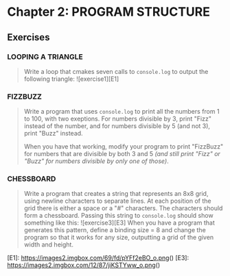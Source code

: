 # Chapter 2: PROGRAM STRUCTURE

## Exercises

### LOOPING A TRIANGLE
> Write a loop that cmakes seven calls to `console.log` to output the following triangle:
![exercise1][E1]

### FIZZBUZZ
> Write a program that uses `console.log` to print all the numbers from 1 to 100, with two exeptions. For numbers
divisible by 3, print "Fizz" instead of the number, and for numbers divisible by 5 (and not 3), print "Buzz" instead.
>
> When you have that working, modify your program to print "FizzBuzz" for numbers that are divisible by both 3 and 5 _(and still print "Fizz" or "Buzz" for numbers divisible by only one of those)_.

### CHESSBOARD
> Write a program that creates a string that represents an 8x8 grid, using newline characters to separate lines. At each position of the grid there is either a space or a "#" characters. The characters should form a chessboard.
> Passing this string to `console.log` should show something like this:
![exercise3][E3]
> When you have a program that generates this pattern, define a binding size = 8 and change the program so that it works for any size, outputting a grid of the given width and height.

[E1]: <https://images2.imgbox.com/69/fd/pYFf2eBO_o.png>()
[E3]: <https://images2.imgbox.com/12/87/jiKSTYww_o.png>()
